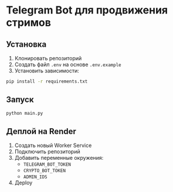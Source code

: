 # Telegram Bot для продвижения стримов

## Установка
1. Клонировать репозиторий
2. Создать файл `.env` на основе `.env.example`
3. Установить зависимости:
```bash
pip install -r requirements.txt
```

## Запуск
```bash
python main.py
```

## Деплой на Render
1. Создать новый Worker Service
2. Подключить репозиторий
3. Добавить переменные окружения:
   - `TELEGRAM_BOT_TOKEN`
   - `CRYPTO_BOT_TOKEN`
   - `ADMIN_IDS`
4. Деploy